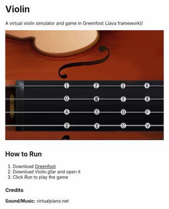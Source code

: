 # Violin
A virtual violin simulator and game in Greenfoot (Java framework)!

![Violin Screen](Guides\violin.png)

## How to Run

1. Download [Greenfoot](https://www.greenfoot.org/download)
2. Download Violin.gfar and open it
3. Click *Run* to play the game


### Credits
**Sound/Music:** virtualpiano.net
